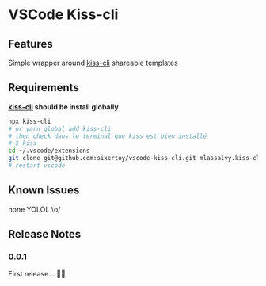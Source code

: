 # VSCode Kiss-cli

## Features

Simple wrapper around [kiss-cli](https://www.npmjs.com/package/kiss-cli) shareable templates

## Requirements

**[kiss-cli](https://www.npmjs.com/package/kiss-cli) should be install globally**

```bash
npx kiss-cli
# or yarn global add kiss-cli
# then check dans le terminal que kiss est bien installé
# $ kiss
cd ~/.vscode/extensions
git clone git@github.com:sixertoy/vscode-kiss-cli.git mlassalvy.kiss-cli-0.0.1
# restart vscode
```

## Known Issues

none YOLOL \o/

## Release Notes

### 0.0.1

First release... :man_shrugging:
